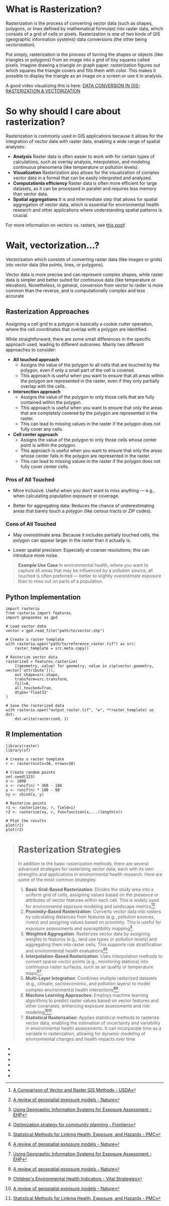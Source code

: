 # What is Rasterization?

Rasterization is the process of converting vector data (such as shapes, polygons, or lines defined by mathematical formulas) into raster data, which consists of a grid of cells or pixels. Rasterization is one of two kinds of GIS (geographic information systems) data conversions (the other being _vectorization_).

Put simply, rasterization is the process of turning the shapes or objects (like triangles or polygons) from an image into a grid of tiny squares called pixels. Imagine drawing a triangle on graph paper: rasterization figures out which squares the triangle covers and fills them with color. This makes it possible to display the triangle as an image on a screen or use it in analysis.

A good video visualizing this is here: [DATA CONVERSION IN GIS- RASTERIZATION & VECTORIZATION](https://www.youtube.com/watch?v=8aU031e1KiY)

# So why should I care about rasterization?
Rasterization is commonly used in GIS applications because it allows for the integration of vector data with raster data, enabling a wide range of spatial analyses:
* **Analysis** Raster data is often easier to work with for certain types of calculations, such as overlay analysis, interpolation, and modeling continuous phenomena (like temperature or pollution levels). 
* **Visualization** Rasterization also allows for the visualization of complex vector data in a format that can be easily interpreted and analyzed.
* **Computationla efficiency** Raster data is often more efficient for large datasets, as it can be processed in parallel and requires less memory than vector data.
* **Spatial aggregations** It is and intermediate step that allows for spatial aggregation of vector data, which is essential for environmental health research and other applications where understanding spatial patterns is crucial.

For more information on vectors vs. rasters, see [this post](https://github.com/NSAPH-Data-Processing/spatial_aggregations_tutorial/blob/main/vector_vs_raster.md)!

# Wait, vectorization…?

Vectorization which consists of converting raster data (like images or grids) into vector data (like points, lines, or polygons). 

Vector data is more precise and can represent complex shapes, while raster data is simpler and better suited for continuous data (like temperature or elevation). Nonetheless, in general, conversion from vector to raster is more common than the reverse, and is computationally complex and less accurate 

## Rasterization Approaches

Assigning a cell grid to a polygon is basically a cookie cutter operation, where the cell coordinates that overlap with a polygon are identified.

While straightforward, there are some small differences in the specific approach used, leading to different outcomes. Mainly two different approaches to consider:

* **All touched approach**
   - Assigns the value of the polygon to all cells that are touched by the polygon, even if only a small part of the cell is covered.
   - This approach is useful when you want to ensure that all areas within the polygon are represented in the raster, even if they only partially overlap with the cells.
* **Intersection approach**
   - Assigns the value of the polygon to only those cells that are fully contained within the polygon.
   - This approach is useful when you want to ensure that only the areas that are completely covered by the polygon are represented in the raster.
   - This can lead to missing values in the raster if the polygon does not fully cover any cells.
* **Cell center approach**
   - Assigns the value of the polygon to only those cells whose center point is within the polygon.
   - This approach is useful when you want to ensure that only the areas whose center falls in the polygon are represented in the raster.
   - This can lead to missing values in the raster if the polygon does not fully cover center cells.

### Pros of All Touched

* More inclusive: Useful when you don’t want to miss anything — e.g., when calculating population exposure or coverage.

* Better for aggregating data: Reduces the chance of underestimating areas that barely touch a polygon (like census tracts or ZIP codes).

### Cons of All Touched

* May overestimate area: Because it includes partially touched cells, the polygon can appear larger in the raster than it actually is.

* Lower spatial precision: Especially at coarser resolutions, this can introduce more noise.

> **Example Use Case** In environmental health, where you want to capture all areas that may be influenced by a pollution source, all touched is often preferred — better to slightly overestimate exposure than to miss out on parts of a population.


## Python Implementation

```{python}
import rasterio
from rasterio import features
import geopandas as gpd

# Load vector data
vector = gpd.read_file("path/to/vector.shp")

# Create a raster template
with rasterio.open("path/to/reference_raster.tif") as src:
    raster_template = src.meta.copy()

# Rasterize vector data
rasterized = features.rasterize(
    [(geometry, value) for geometry, value in zip(vector.geometry, vector['attribute'])],
    out_shape=src.shape,
    transform=src.transform,
    fill=0,
    all_touched=True,
    dtype='float32'
)

# Save the rasterized data
with rasterio.open("output_raster.tif", "w", **raster_template) as dst:
    dst.write(rasterized, 1)
```

## R Implementation

```{r}
library(raster)
library(sf)

# Create a raster template
r <- raster(ncols=36, nrows=18)

# Create random points
set.seed(123)
n <- 1000
x <- runif(n) * 360 - 180
y <- runif(n) * 180 - 90
xy <- cbind(x, y)

# Rasterize points
r1 <- rasterize(xy, r, field=1)
r2 <- rasterize(xy, r, fun=function(x,...)length(x))

# Plot the results
plot(r1)
plot(r2)
```

> # Rasterization Strategies
> In addition to the basic rasterization methods, there are several advanced strategies for rasterizing vector data, each with its own strengths and applications in environmental health research. Here are some of the most common strategies:
>1. **Basic Grid-Based Rasterization**: Divides the study area into a uniform grid of cells, assigning values based on the presence or attributes of vector features within each cell. This is widely used for environmental exposure modeling and landscape metrics[^13][^15].
> 2. **Proximity-Based Rasterization**: Converts vector data into rasters by calculating distances from features (e.g., pollution sources, rivers) and assigning values based on proximity. This is useful for exposure assessments and susceptibility mapping[^20].
> 3. **Weighted Aggregation**: Rasterizes vector data by assigning weights to features (e.g., land use types or pollution levels) and aggregating them into raster cells. This supports risk stratification and environmental health evaluations[^18][^19].
> 4. **Interpolation-Based Rasterization**: Uses interpolation methods to convert sparse vector points (e.g., monitoring stations) into continuous raster surfaces, such as air quality or temperature maps[^15][^20].
> 5. **Multi-Layer Integration**: Combines multiple rasterized datasets (e.g., climate, socioeconomic, and pollution layers) to model complex environmental health interactions[^15][^17].
> 6. **Machine Learning Approaches**: Employs machine learning algorithms to predict raster values based on vector features and other covariates, enhancing exposure assessments and risk modeling[^15][^19].
> 7. **Statistical Rasterization**: Applies statistical methods to rasterize vector data, enabling the estimation of uncertainty and variability in environmental health assessments. It can incorporate time as a variable in rasterization, allowing for dynamic modeling of environmental changes and health impacts over time

- [^13]: [A Comparison of Vector and Raster GIS Methods - USDA](https://research.fs.usda.gov/treesearch/6065)
- [^15]: [A review of geospatial exposure models - Nature](https://www.nature.com/articles/s41370-024-00712-8)
- [^17]: [Children's Environmental Health Indicators - Vital Strategies](https://www.vitalstrategies.org/childrens-environmental-health-indicators/)
- [^18]: [Optimization strategy for community planning - Frontiers](https://www.frontiersin.org/journals/public-health/articles/10.3389/fpubh.2024.1347122/full)
- [^19]: [Statistical Methods for Linking Health, Exposure, and Hazards - PMC](https://pmc.ncbi.nlm.nih.gov/articles/PMC1247575/)
- [^20]: [Using Geographic Information Systems for Exposure Assessment - EHP](https://ehp.niehs.nih.gov/doi/full/10.1289/ehp.6738)
